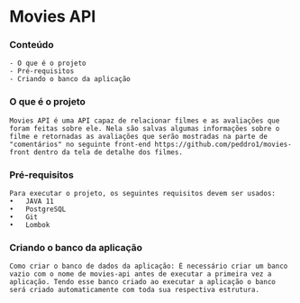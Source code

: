 # Movies API

### Conteúdo
    - O que é o projeto
    - Pré-requisitos
    - Criando o banco da aplicação

### O que é o projeto
    Movies API é uma API capaz de relacionar filmes e as avaliações que foram feitas sobre ele. Nela são salvas algumas informações sobre o filme e retornadas as avaliações que serão mostradas na parte de "comentários" no seguinte front-end https://github.com/peddro1/movies-front dentro da tela de detalhe dos filmes. 

### Pré-requisitos
    Para executar o projeto, os seguintes requisitos devem ser usados:
    •	JAVA 11
    •	PostgreSQL
    •	Git
    •	Lombok

### Criando o banco da aplicação
    Como criar o banco de dados da aplicação: É necessário criar um banco vazio com o nome de movies-api antes de executar a primeira vez a aplicação. Tendo esse banco criado ao executar a aplicação o banco será criado automaticamente com toda sua respectiva estrutura. 
